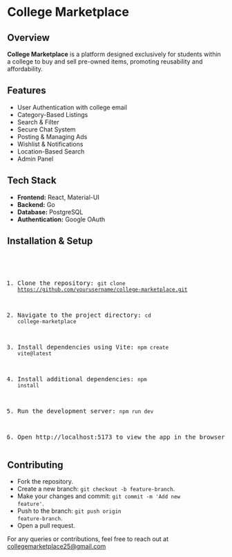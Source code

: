 
<div class="container">
    <h1>College Marketplace</h1>
    <h2>Overview</h2>
    <p><strong>College Marketplace</strong> is a platform designed exclusively for students within a college to buy and sell pre-owned items, promoting reusability and affordability.</p>
    <h2>Features</h2>
    <ul>
        <li>User Authentication with college email</li>
        <li>Category-Based Listings</li>
        <li>Search & Filter</li>
        <li>Secure Chat System</li>
        <li>Posting & Managing Ads</li>
        <li>Wishlist & Notifications</li>
        <li>Location-Based Search</li>
        <li>Admin Panel</li>
    </ul>
    <h2>Tech Stack</h2>
    <ul>
        <li><strong>Frontend:</strong> React, Material-UI</li>
        <li><strong>Backend:</strong> Go</li>
        <li><strong>Database:</strong> PostgreSQL</li>
        <li><strong>Authentication:</strong> Google OAuth</li>
    </ul>
    <h2>Installation & Setup</h2>
    <pre>

1.  Clone the repository:
<code>git clone https://github.com/yourusername/college-marketplace.git</code>

2.  Navigate to the project directory:
<code>cd college-marketplace</code>

3.  Install dependencies using Vite:
<code>npm create vite@latest</code>

4.  Install additional dependencies:
 <code>npm install</code>

5.  Run the development server:
 <code>npm run dev</code>
 
6.  Open http://localhost:5173 to view the app in the browser.</pre>
        <h2>Contributing</h2>
        <ul>
            <li>Fork the repository.</li>
            <li>Create a new branch: <code>git checkout -b feature-branch</code>.</li>
            <li>Make your changes and commit: <code>git commit -m 'Add new feature'</code>.</li>
            <li>Push to the branch: <code>git push origin feature-branch</code>.</li>
            <li>Open a pull request.</li>
        </ul>
        <div class="footer">
            <p>For any queries or contributions, feel free to reach out at <a href="mailto:your.email@example.com" style="color: white;">collegemarketplace25@gmail.com</a></p>
        </div>
    </div>
